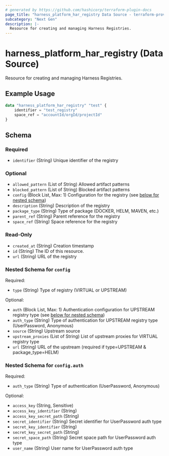 ```yaml
---
# generated by https://github.com/hashicorp/terraform-plugin-docs
page_title: "harness_platform_har_registry Data Source - terraform-provider-harness"
subcategory: "Next Gen"
description: |-
  Resource for creating and managing Harness Registries.
---
```


# harness_platform_har_registry (Data Source)

Resource for creating and managing Harness Registries.

## Example Usage

```terraform
data "harness_platform_har_registry" "test" {
	identifier = "test_registry"
	space_ref = "accountId/orgId/projectId"
}
 ```

<!-- schema generated by tfplugindocs -->
## Schema

### Required

- `identifier` (String) Unique identifier of the registry

### Optional

- `allowed_pattern` (List of String) Allowed artifact patterns
- `blocked_pattern` (List of String) Blocked artifact patterns
- `config` (Block List, Max: 1) Configuration for the registry (see [below for nested schema](#nestedblock--config))
- `description` (String) Description of the registry
- `package_type` (String) Type of package (DOCKER, HELM, MAVEN, etc.)
- `parent_ref` (String) Parent reference for the registry
- `space_ref` (String) Space reference for the registry

### Read-Only

- `created_at` (String) Creation timestamp
- `id` (String) The ID of this resource.
- `url` (String) URL of the registry

<a id="nestedblock--config"></a>
### Nested Schema for `config`

Required:

- `type` (String) Type of registry (VIRTUAL or UPSTREAM)

Optional:

- `auth` (Block List, Max: 1) Authentication configuration for UPSTREAM registry type (see [below for nested schema](#nestedblock--config--auth))
- `auth_type` (String) Type of authentication for UPSTREAM registry type (UserPassword, Anonymous)
- `source` (String) Upstream source
- `upstream_proxies` (List of String) List of upstream proxies for VIRTUAL registry type
- `url` (String) URL of the upstream (required if type=UPSTREAM & package_type=HELM)

<a id="nestedblock--config--auth"></a>
### Nested Schema for `config.auth`

Required:

- `auth_type` (String) Type of authentication (UserPassword, Anonymous)

Optional:

- `access_key` (String, Sensitive)
- `access_key_identifier` (String)
- `access_key_secret_path` (String)
- `secret_identifier` (String) Secret identifier for UserPassword auth type
- `secret_key_identifier` (String)
- `secret_key_secret_path` (String)
- `secret_space_path` (String) Secret space path for UserPassword auth type
- `user_name` (String) User name for UserPassword auth type

